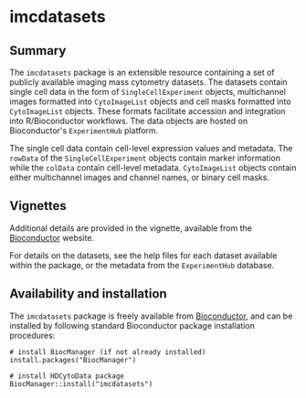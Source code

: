 # imcdatasets

## Summary

The `imcdatasets` package is an extensible resource containing a set of publicly available imaging mass cytometry datasets. The datasets contain single cell data in the form of `SingleCellExperiment` objects, multichannel images formatted into `CytoImageList` objects and cell masks formatted into `CytoImageList` objects. These formats facilitate accession and integration into R/Bioconductor workflows.
The data objects are hosted on Bioconductor's `ExperimentHub` platform.  

The single cell data contain cell-level expression values and metadata. The `rowData` of the `SingleCellExperiment` objects contain marker information while the `colData` contain cell-level metadata. `CytoImageList` objects contain either multichannel images and channel names, or binary cell masks.  

## Vignettes

Additional details are provided in the vignette, available from the [Bioconductor](http://bioconductor.org/packages/imcdatasets) website.  

For details on the datasets, see the help files for each dataset available within the package, or the metadata from the `ExperimentHub` database.  


## Availability and installation

The `imcdatasets` package is freely available from [Bioconductor](http://bioconductor.org/packages/imcdatasets), and can be installed by following standard Bioconductor package installation procedures:

```{r}
# install BiocManager (if not already installed)
install.packages("BiocManager")

# install HDCytoData package
BiocManager::install("imcdatasets")
```
